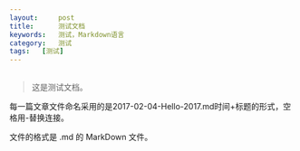 ```yaml
---
layout:     post
title:      测试文档
keywords:   测试，Markdown语言
category:   测试 
tags:   [测试]
---
```

##

>这是测试文档。

每一篇文章文件命名采用的是2017-02-04-Hello-2017.md时间+标题的形式，空格用-替换连接。


文件的格式是 .md 的 MarkDown 文件。

